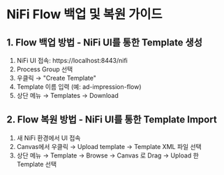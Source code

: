 # NiFi Flow 백업 및 복원 가이드

## 1. Flow 백업 방법 - NiFi UI를 통한 Template 생성

1. NiFi UI 접속: https://localhost:8443/nifi
2. Process Group 선택
3. 우클릭 → "Create Template"
4. Template 이름 입력 (예: ad-impression-flow)
5. 상단 메뉴 → Templates → Download

## 2. Flow 복원 방법 - NiFi UI를 통한 Template Import

1. 새 NiFi 환경에서 UI 접속
2. Canvas에서 우클릭 → Upload template → Template XML 파일 선택
3. 상단 메뉴 → Template → Browse → Canvas 로 Drag → Upload 한 Template 선택
